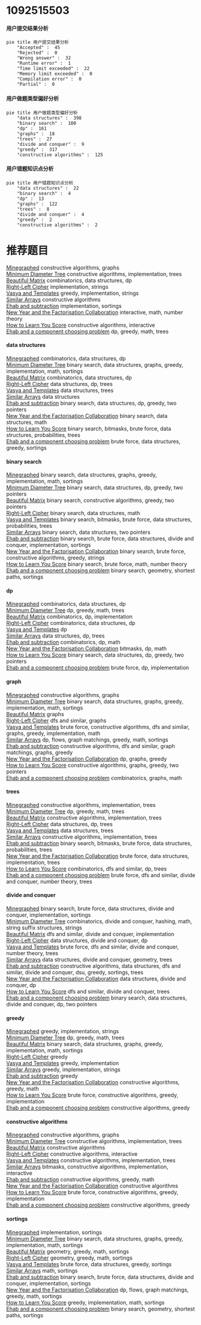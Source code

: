 # 1092515503
<!-- tabs:start -->
#### **用户提交结果分析**

```mermaid
pie title 用户提交结果分析
    "Accepted" :  45
    "Rejected" :  0
    "Wrong answer" :  32
    "Runtime error" :  1
    "Time limit exceeded" :  22
    "Memory limit exceeded" :  0
    "Compilation error" :  0
    "Partial" :  0
```
#### **用户做题类型偏好分析**

```mermaid
pie title 用户做题类型偏好分析
    "data structures" :  398
    "binary search" :  100
    "dp" :  161
    "graphs" :  18
    "trees" :  27
    "divide and conquer" :  9
    "greedy" :  317
    "constructive algorithms" :  125
```
#### **用户错题知识点分析**

```mermaid
pie title 用户错题知识点分析
    "data structures" :  22
    "binary search" :  4
    "dp" :  13
    "graphs" :  122
    "trees" :  8
    "divide and conquer" :  4
    "greedy" :  2
    "constructive algorithms" :  2
```
<!-- tabs:end -->
# 推荐题目
[Minegraphed](http://codeforces.com/problemset/problem/1089/M)		constructive algorithms,
                        graphs		  
[Minimum Diameter Tree](https://codeforces.com/contest/1087/problem/D)		constructive algorithms,
                        implementation,
                        trees		  
[Beautiful Matrix](http://codeforces.com/problemset/problem/1085/G)		combinatorics,
                        data structures,
                        dp		  
[Right-Left Cipher](https://codeforces.com/contest/1087/problem/A)		implementation,
                        strings		  
[Vasya and Templates](https://codeforces.com/contest/1087/problem/E)		greedy,
                        implementation,
                        strings		  
[Similar Arrays](http://codeforces.com/problemset/problem/1090/D)		constructive algorithms		  
[Ehab and subtraction](http://codeforces.com/problemset/problem/1088/B)		implementation,
                        sortings		  
[New Year and the Factorisation Collaboration](http://codeforces.com/problemset/problem/1091/G)		interactive,
                        math,
                        number theory		  
[How to Learn You Score](http://codeforces.com/problemset/problem/1090/F)		constructive algorithms,
                        interactive		  
[Ehab and a component choosing problem](http://codeforces.com/problemset/problem/1088/E)		dp,
                        greedy,
                        math,
                        trees		  
<!-- tabs:start -->
#### **data structures**
[Minegraphed](http://codeforces.com/problemset/problem/1085/G)		combinatorics,
                        data structures,
                        dp		  
[Minimum Diameter Tree](http://codeforces.com/problemset/problem/1091/E)		binary search,
                        data structures,
                        graphs,
                        greedy,
                        implementation,
                        math,
                        sortings		  
[Beautiful Matrix](https://codeforces.com/contest/1086/problem/E)		combinatorics,
                        data structures,
                        dp		  
[Right-Left Cipher](https://codeforces.com/contest/1084/problem/D)		data structures,
                        dp,
                        trees		  
[Vasya and Templates](http://codeforces.com/problemset/problem/1088/F)		data structures,
                        trees		  
[Similar Arrays](http://codeforces.com/problemset/problem/1089/K)		data structures		  
[Ehab and subtraction](http://codeforces.com/problemset/problem/1492/C)		binary search,
                        data structures,
                        dp,
                        greedy,
                        two pointers		  
[New Year and the Factorisation Collaboration](http://codeforces.com/problemset/problem/1490/G)		binary search,
                        data structures,
                        math		  
[How to Learn You Score](http://codeforces.com/problemset/problem/1479/D)		binary search,
                        bitmasks,
                        brute force,
                        data structures,
                        probabilities,
                        trees		  
[Ehab and a component choosing problem](http://codeforces.com/problemset/problem/1497/A)		brute force,
                        data structures,
                        greedy,
                        sortings		  
#### **binary search**
[Minegraphed](http://codeforces.com/problemset/problem/1091/E)		binary search,
                        data structures,
                        graphs,
                        greedy,
                        implementation,
                        math,
                        sortings		  
[Minimum Diameter Tree](http://codeforces.com/problemset/problem/1492/C)		binary search,
                        data structures,
                        dp,
                        greedy,
                        two pointers		  
[Beautiful Matrix](http://codeforces.com/problemset/problem/1463/D)		binary search,
                        constructive algorithms,
                        greedy,
                        two pointers		  
[Right-Left Cipher](http://codeforces.com/problemset/problem/1490/G)		binary search,
                        data structures,
                        math		  
[Vasya and Templates](http://codeforces.com/problemset/problem/1479/D)		binary search,
                        bitmasks,
                        brute force,
                        data structures,
                        probabilities,
                        trees		  
[Similar Arrays](http://codeforces.com/problemset/problem/1436/E)		binary search,
                        data structures,
                        two pointers		  
[Ehab and subtraction](http://codeforces.com/problemset/problem/1461/D)		binary search,
                        brute force,
                        data structures,
                        divide and conquer,
                        implementation,
                        sortings		  
[New Year and the Factorisation Collaboration](http://codeforces.com/problemset/problem/1493/C)		binary search,
                        brute force,
                        constructive algorithms,
                        greedy,
                        strings		  
[How to Learn You Score](http://codeforces.com/problemset/problem/1487/D)		binary search,
                        brute force,
                        math,
                        number theory		  
[Ehab and a component choosing problem](http://codeforces.com/problemset/problem/1486/B)		binary search,
                        geometry,
                        shortest paths,
                        sortings		  
#### **dp**
[Minegraphed](http://codeforces.com/problemset/problem/1085/G)		combinatorics,
                        data structures,
                        dp		  
[Minimum Diameter Tree](http://codeforces.com/problemset/problem/1088/E)		dp,
                        greedy,
                        math,
                        trees		  
[Beautiful Matrix](http://codeforces.com/problemset/problem/1084/C)		combinatorics,
                        dp,
                        implementation		  
[Right-Left Cipher](https://codeforces.com/contest/1086/problem/E)		combinatorics,
                        data structures,
                        dp		  
[Vasya and Templates](http://codeforces.com/problemset/problem/1089/A)		dp		  
[Similar Arrays](https://codeforces.com/contest/1084/problem/D)		data structures,
                        dp,
                        trees		  
[Ehab and subtraction](http://codeforces.com/problemset/problem/1091/D)		combinatorics,
                        dp,
                        math		  
[New Year and the Factorisation Collaboration](http://codeforces.com/problemset/problem/1034/E)		bitmasks,
                        dp,
                        math		  
[How to Learn You Score](http://codeforces.com/problemset/problem/1492/C)		binary search,
                        data structures,
                        dp,
                        greedy,
                        two pointers		  
[Ehab and a component choosing problem](https://codeforces.com/contest/1457/problem/C)		brute force,
                        dp,
                        implementation		  
#### **graph**
[Minegraphed](http://codeforces.com/problemset/problem/1089/M)		constructive algorithms,
                        graphs		  
[Minimum Diameter Tree](http://codeforces.com/problemset/problem/1091/E)		binary search,
                        data structures,
                        graphs,
                        greedy,
                        implementation,
                        math,
                        sortings		  
[Beautiful Matrix](http://codeforces.com/problemset/problem/1089/D)		graphs		  
[Right-Left Cipher](https://codeforces.com/contest/108/problem/C)		dfs and similar,
                        graphs		  
[Vasya and Templates](http://codeforces.com/problemset/problem/1487/C)		brute force,
                        constructive algorithms,
                        dfs and similar,
                        graphs,
                        greedy,
                        implementation,
                        math		  
[Similar Arrays](http://codeforces.com/problemset/problem/1437/C)		dp,
                        flows,
                        graph matchings,
                        greedy,
                        math,
                        sortings		  
[Ehab and subtraction](http://codeforces.com/problemset/problem/1470/D)		constructive algorithms,
                        dfs and similar,
                        graph matchings,
                        graphs,
                        greedy		  
[New Year and the Factorisation Collaboration](http://codeforces.com/problemset/problem/1476/C)		dp,
                        graphs,
                        greedy		  
[How to Learn You Score](http://codeforces.com/problemset/problem/1304/D)		constructive algorithms,
                        graphs,
                        greedy,
                        two pointers		  
[Ehab and a component choosing problem](http://codeforces.com/problemset/problem/1475/C)		combinatorics,
                        graphs,
                        math		  
#### **trees**
[Minegraphed](https://codeforces.com/contest/1087/problem/D)		constructive algorithms,
                        implementation,
                        trees		  
[Minimum Diameter Tree](http://codeforces.com/problemset/problem/1088/E)		dp,
                        greedy,
                        math,
                        trees		  
[Beautiful Matrix](https://codeforces.com/contest/1086/problem/B)		constructive algorithms,
                        implementation,
                        trees		  
[Right-Left Cipher](https://codeforces.com/contest/1084/problem/D)		data structures,
                        dp,
                        trees		  
[Vasya and Templates](http://codeforces.com/problemset/problem/1088/F)		data structures,
                        trees		  
[Similar Arrays](http://codeforces.com/problemset/problem/1085/D)		constructive algorithms,
                        implementation,
                        trees		  
[Ehab and subtraction](http://codeforces.com/problemset/problem/1479/D)		binary search,
                        bitmasks,
                        brute force,
                        data structures,
                        probabilities,
                        trees		  
[New Year and the Factorisation Collaboration](http://codeforces.com/problemset/problem/1511/C)		brute force,
                        data structures,
                        implementation,
                        trees		  
[How to Learn You Score](http://codeforces.com/problemset/problem/1499/F)		combinatorics,
                        dfs and similar,
                        dp,
                        trees		  
[Ehab and a component choosing problem](http://codeforces.com/problemset/problem/1491/E)		brute force,
                        dfs and similar,
                        divide and conquer,
                        number theory,
                        trees		  
#### **divide and conquer**
[Minegraphed](http://codeforces.com/problemset/problem/1461/D)		binary search,
                        brute force,
                        data structures,
                        divide and conquer,
                        implementation,
                        sortings		  
[Minimum Diameter Tree](http://codeforces.com/problemset/problem/1466/G)		combinatorics,
                        divide and conquer,
                        hashing,
                        math,
                        string suffix structures,
                        strings		  
[Beautiful Matrix](http://codeforces.com/problemset/problem/1490/D)		dfs and similar,
                        divide and conquer,
                        implementation		  
[Right-Left Cipher](https://codeforces.com/contest/1483/problem/C)		data structures,
                        divide and conquer,
                        dp		  
[Vasya and Templates](http://codeforces.com/problemset/problem/1491/E)		brute force,
                        dfs and similar,
                        divide and conquer,
                        number theory,
                        trees		  
[Similar Arrays](http://codeforces.com/problemset/problem/1303/G)		data structures,
                        divide and conquer,
                        geometry,
                        trees		  
[Ehab and subtraction](http://codeforces.com/problemset/problem/1494/D)		constructive algorithms,
                        data structures,
                        dfs and similar,
                        divide and conquer,
                        dsu,
                        greedy,
                        sortings,
                        trees		  
[New Year and the Factorisation Collaboration](http://codeforces.com/problemset/problem/1482/E)		data structures,
                        divide and conquer,
                        dp		  
[How to Learn You Score](http://codeforces.com/problemset/problem/566/C)		dfs and similar,
                        divide and conquer,
                        trees		  
[Ehab and a component choosing problem](http://codeforces.com/problemset/problem/1428/F)		binary search,
                        data structures,
                        divide and conquer,
                        dp,
                        two pointers		  
#### **greedy**
[Minegraphed](https://codeforces.com/contest/1087/problem/E)		greedy,
                        implementation,
                        strings		  
[Minimum Diameter Tree](http://codeforces.com/problemset/problem/1088/E)		dp,
                        greedy,
                        math,
                        trees		  
[Beautiful Matrix](http://codeforces.com/problemset/problem/1091/E)		binary search,
                        data structures,
                        graphs,
                        greedy,
                        implementation,
                        math,
                        sortings		  
[Right-Left Cipher](http://codeforces.com/problemset/problem/1090/A)		greedy		  
[Vasya and Templates](http://codeforces.com/problemset/problem/1084/B)		greedy,
                        implementation		  
[Similar Arrays](https://codeforces.com/contest/1086/problem/C)		greedy,
                        implementation,
                        strings		  
[Ehab and subtraction](http://codeforces.com/problemset/problem/1023/C)		greedy		  
[New Year and the Factorisation Collaboration](http://codeforces.com/problemset/problem/1088/C)		constructive algorithms,
                        greedy,
                        math		  
[How to Learn You Score](http://codeforces.com/problemset/problem/1091/B)		brute force,
                        constructive algorithms,
                        greedy,
                        implementation		  
[Ehab and a component choosing problem](http://codeforces.com/problemset/problem/1091/F)		constructive algorithms,
                        greedy		  
#### **constructive algorithms**
[Minegraphed](http://codeforces.com/problemset/problem/1089/M)		constructive algorithms,
                        graphs		  
[Minimum Diameter Tree](https://codeforces.com/contest/1087/problem/D)		constructive algorithms,
                        implementation,
                        trees		  
[Beautiful Matrix](http://codeforces.com/problemset/problem/1090/D)		constructive algorithms		  
[Right-Left Cipher](http://codeforces.com/problemset/problem/1090/F)		constructive algorithms,
                        interactive		  
[Vasya and Templates](https://codeforces.com/contest/1086/problem/B)		constructive algorithms,
                        implementation,
                        trees		  
[Similar Arrays](http://codeforces.com/problemset/problem/1088/D)		bitmasks,
                        constructive algorithms,
                        implementation,
                        interactive		  
[Ehab and subtraction](http://codeforces.com/problemset/problem/1088/C)		constructive algorithms,
                        greedy,
                        math		  
[New Year and the Factorisation Collaboration](http://codeforces.com/problemset/problem/1089/E)		constructive algorithms		  
[How to Learn You Score](http://codeforces.com/problemset/problem/1091/B)		brute force,
                        constructive algorithms,
                        greedy,
                        implementation		  
[Ehab and a component choosing problem](http://codeforces.com/problemset/problem/1091/F)		constructive algorithms,
                        greedy		  
#### **sortings**
[Minegraphed](http://codeforces.com/problemset/problem/1088/B)		implementation,
                        sortings		  
[Minimum Diameter Tree](http://codeforces.com/problemset/problem/1091/E)		binary search,
                        data structures,
                        graphs,
                        greedy,
                        implementation,
                        math,
                        sortings		  
[Beautiful Matrix](https://codeforces.com/contest/1496/problem/C)		geometry,
                        greedy,
                        math,
                        sortings		  
[Right-Left Cipher](http://codeforces.com/problemset/problem/1495/A)		geometry,
                        greedy,
                        math,
                        sortings		  
[Vasya and Templates](http://codeforces.com/problemset/problem/1497/A)		brute force,
                        data structures,
                        greedy,
                        sortings		  
[Similar Arrays](http://codeforces.com/problemset/problem/1427/A)		math,
                        sortings		  
[Ehab and subtraction](http://codeforces.com/problemset/problem/1461/D)		binary search,
                        brute force,
                        data structures,
                        divide and conquer,
                        implementation,
                        sortings		  
[New Year and the Factorisation Collaboration](http://codeforces.com/problemset/problem/1437/C)		dp,
                        flows,
                        graph matchings,
                        greedy,
                        math,
                        sortings		  
[How to Learn You Score](http://codeforces.com/problemset/problem/1473/A)		greedy,
                        implementation,
                        math,
                        sortings		  
[Ehab and a component choosing problem](http://codeforces.com/problemset/problem/1486/B)		binary search,
                        geometry,
                        shortest paths,
                        sortings		  
<!-- tabs:end -->
